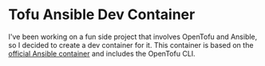 # Tofu Ansible Dev Container

I've been working on a fun side project that involves OpenTofu and Ansible, so I decided to create a dev container for it. This container is based on the [official Ansible container](https://hub.docker.com/r/ansible/ansible) and includes the OpenTofu CLI.